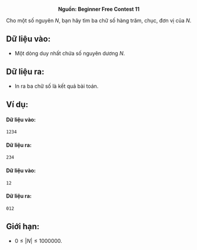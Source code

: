 **<center>Nguồn: Beginner Free Contest 11</center>**

Cho một số nguyên $N$, bạn hãy tìm ba chữ số hàng trăm, chục, đơn vị của $N$.

## Dữ liệu vào:
- Một dòng duy nhất chứa số nguyên dương $N$.

## Dữ liệu ra:
- In ra ba chữ số là kết quả bài toán.

## Ví dụ:
#### Dữ liệu vào:
```
1234
```

#### Dữ liệu ra:
```
234
```

#### Dữ liệu vào:
```
12
```

#### Dữ liệu ra:
```
012
```

## Giới hạn:
- $0 ≤ |N| ≤ 1000000$.

